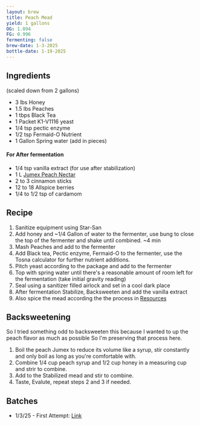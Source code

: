 ```yaml
---
layout: brew
title: Peach Mead
yield: 1 gallons
OG: 1.094
FG: 0.996
fermenting: false
brew-date: 1-3-2025
bottle-date: 1-19-2025
---
```


## Ingredients
(scaled down from 2 gallons)
 - 3 lbs Honey
 - 1.5 lbs Peaches 
 - 1 tbps Black Tea
 - 1 Packet K1-V1116 yeast
 - 1/4 tsp pectic enzyme
 - 1/2 tsp Fermaid-O Nutrient
 - 1 Gallon Spring water (add in pieces)

#### For After fermentation
 - 1/4 tsp vanilla extract (for use after stabilization)
 - 1 L [Jumex Peach Nectar](http://jumexinternational.com/peach-nectar/)
 - 2 to 3 cinnamon sticks
 - 12 to 18 Allspice berries
 - 1/4 to 1/2 tsp of cardamom

## Recipe
 1. Sanitize equipment using Star-San
 2. Add honey and ~1/4 Gallon of water to the fermenter, use bung to close the top of the fermenter and shake until combined. ~4 min
 3. Mash Peaches and add to the fermenter
 5. Add Black tea, Pectic enzyme, Fermaid-O to the fermenter, use the Tosna calculator for further nutrient additions.
 6. Pitch yeast according to the package and add to the fermenter
 7. Top with spring water until there's a reasonable amount of room left for the fermentation (take initial gravity reading)
 8. Seal using a sanitizer filled airlock and set in a cool dark place
 9. After fermentation Stabilize, Backsweeten and add the vanilla extract
 10. Also spice the mead according the the process in <a href="{{ site.baseurl }}/about.md">Resources</a>

## Backsweetening
So I tried something odd to backsweeten this because I wanted to up the peach flavor as much as possible So I'm preserving that process here. 
 1. Boil the peach Jumex to reduce its volume like a syrup, stir constantly and only boil as long as you're comfortable with.
 2. Combine 1/4 cup peach syrup and 1/2 cup honey in a measuring cup and strir to combine.
 3. Add to the Stabilized mead and stir to combine.
 4. Taste, Evalute, repeat steps 2 and 3 if needed.

## Batches
 - 1/3/25 - First Attempt: <a href="{{ site.baseurl }}/Mead-Attempts/Peach-Attempts/Attempt-1">Link</a>
